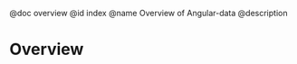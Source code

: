 @doc overview
@id index
@name Overview of Angular-data
@description

# Overview

<page-list></page-list>
